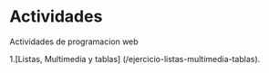 # Actividades
Actividades de programacion web 

1.[Listas, Multimedia y tablas] (/ejercicio-listas-multimedia-tablas).
